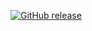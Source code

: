 [![GitHub release](https://img.shields.io/github/release/Naereen/StrapDown.js.svg)](https://github.com/seif-challenges/Adidas/releases)
